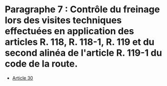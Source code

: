 # Paragraphe 7 : Contrôle du freinage lors des visites techniques effectuées en application des articles R. 118, R. 118-1, R. 119 et du second alinéa de l'article R. 119-1 du code de la route.

- [Article 30](article-30.md)
